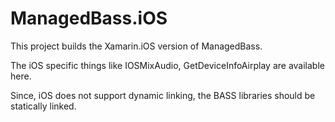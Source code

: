 # ManagedBass.iOS

This project builds the Xamarin.iOS version of ManagedBass.

The iOS specific things like IOSMixAudio, GetDeviceInfoAirplay are available here.

Since, iOS does not support dynamic linking, the BASS libraries should be statically linked.
